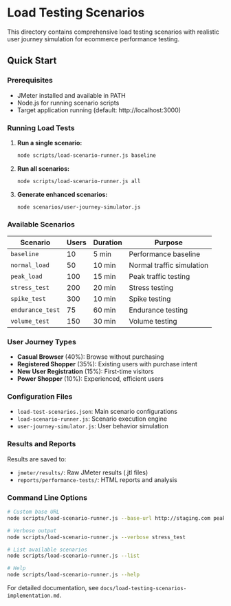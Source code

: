 # Load Testing Scenarios

This directory contains comprehensive load testing scenarios with realistic user journey simulation for ecommerce performance testing.

## Quick Start

### Prerequisites

- JMeter installed and available in PATH
- Node.js for running scenario scripts
- Target application running (default: http://localhost:3000)

### Running Load Tests

1. **Run a single scenario:**

   ```bash
   node scripts/load-scenario-runner.js baseline
   ```

2. **Run all scenarios:**

   ```bash
   node scripts/load-scenario-runner.js all
   ```

3. **Generate enhanced scenarios:**
   ```bash
   node scenarios/user-journey-simulator.js
   ```

### Available Scenarios

| Scenario         | Users | Duration | Purpose                   |
| ---------------- | ----- | -------- | ------------------------- |
| `baseline`       | 10    | 5 min    | Performance baseline      |
| `normal_load`    | 50    | 10 min   | Normal traffic simulation |
| `peak_load`      | 100   | 15 min   | Peak traffic testing      |
| `stress_test`    | 200   | 20 min   | Stress testing            |
| `spike_test`     | 300   | 10 min   | Spike testing             |
| `endurance_test` | 75    | 60 min   | Endurance testing         |
| `volume_test`    | 150   | 30 min   | Volume testing            |

### User Journey Types

- **Casual Browser** (40%): Browse without purchasing
- **Registered Shopper** (35%): Existing users with purchase intent
- **New User Registration** (15%): First-time visitors
- **Power Shopper** (10%): Experienced, efficient users

### Configuration Files

- `load-test-scenarios.json`: Main scenario configurations
- `load-scenario-runner.js`: Scenario execution engine
- `user-journey-simulator.js`: User behavior simulation

### Results and Reports

Results are saved to:

- `jmeter/results/`: Raw JMeter results (.jtl files)
- `reports/performance-tests/`: HTML reports and analysis

### Command Line Options

```bash
# Custom base URL
node scripts/load-scenario-runner.js --base-url http://staging.com peak_load

# Verbose output
node scripts/load-scenario-runner.js --verbose stress_test

# List available scenarios
node scripts/load-scenario-runner.js --list

# Help
node scripts/load-scenario-runner.js --help
```

For detailed documentation, see `docs/load-testing-scenarios-implementation.md`.
